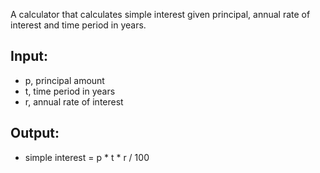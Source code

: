 A calculator that calculates simple interest given principal, annual rate of interest and time period in years.

## Input:
- p, principal amount
- t, time period in years
- r, annual rate of interest

## Output:
- simple interest = p * t * r / 100
